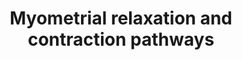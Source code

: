 ---
annotations:
- type: Cell Type Ontology
  value: smooth muscle cell
- type: Pathway Ontology
  value: signaling pathway
authors:
- Nsalomonis
- MaintBot
- AlexanderPico
- Thomas
- Khanspers
- MartijnVanIersel
- Egonw
- Mkutmon
- Fehrhart
- Eweitz
description: 'This pathway illustrates signaling networks implicated in uterine muscle
  contraction at labor and quiescence throughout gestation (pregnancy). The muscle
  of the uterus, responsible for contractile activity is the myometrium. Genes in
  this pathway are either transcribed in myometrial muscle cells or act upon the myometrium
  to regulate contraction. The left half of this pathway illustrates pathways of myometrial
  relaxation that are active throughout normal gestation. These signaling events act
  to suppress coordinated contractions to prevent the early onset of labor at term,
  largely via activation of the adenylyl-cyclase thrhough G-protein coupled receptors.
  On the right side of this pathway are signaling componets involved in the activation
  of uterine contractions at labor, in particular, activation of calcium mobilization
  via Oxytocin mediated binding to the Oxytocin G-protein coupled receptor. Additional
  genes implicated in this pathway, based on microarray expression profiling of gestation,
  term and postpartum of term mice are also included (e.g., Guca2b, Rdc1, Edg2) have
  also been included. For a detailed description of this pathway see: http://genomebiology.com/2005/6/2/R12.    Proteins
  on this pathway have targeted assays available via the [https://assays.cancer.gov/available_assays?wp_id=WP289
  CPTAC Assay Portal]'
last-edited: 2021-12-27
organisms:
- Homo sapiens
redirect_from:
- /index.php/Pathway:WP289
- /instance/WP289
schema-jsonld:
- '@context': https://schema.org/
  '@id': https://wikipathways.github.io/pathways/WP289.html
  '@type': Dataset
  creator:
    '@type': Organization
    name: WikiPathways
  description: 'This pathway illustrates signaling networks implicated in uterine
    muscle contraction at labor and quiescence throughout gestation (pregnancy). The
    muscle of the uterus, responsible for contractile activity is the myometrium.
    Genes in this pathway are either transcribed in myometrial muscle cells or act
    upon the myometrium to regulate contraction. The left half of this pathway illustrates
    pathways of myometrial relaxation that are active throughout normal gestation.
    These signaling events act to suppress coordinated contractions to prevent the
    early onset of labor at term, largely via activation of the adenylyl-cyclase thrhough
    G-protein coupled receptors. On the right side of this pathway are signaling componets
    involved in the activation of uterine contractions at labor, in particular, activation
    of calcium mobilization via Oxytocin mediated binding to the Oxytocin G-protein
    coupled receptor. Additional genes implicated in this pathway, based on microarray
    expression profiling of gestation, term and postpartum of term mice are also included
    (e.g., Guca2b, Rdc1, Edg2) have also been included. For a detailed description
    of this pathway see: http://genomebiology.com/2005/6/2/R12.    Proteins on this
    pathway have targeted assays available via the [https://assays.cancer.gov/available_assays?wp_id=WP289
    CPTAC Assay Portal]'
  keywords:
  - ARRB1
  - RYR3
  - PDE4D
  - ADCY1
  - GUCA2A
  - 'Rozen F, Russo C, Banville D, Zingg HH PMID: 7816817                                              quote:
    The presence of APREs in the OTR gene promoter suggests that the acute induction
    of OTR expression at the onset of parturition may be a phenomenon mechanistically
    similar to the fast induction of acute phase response genes. This notion is strengthened
    by the observation that the uterus is populated by macrophages and other specific
    lymphocytes (19,20).  Specifically, at term, nearly half of the decidual cells
    are of bone marrow origin (20).  IL-1beta released from macrophages stimulates
    the production and release of IL-6 by uterine stromal cells (21,22).  Moreover,
    IL- is a central pathophysiological mediator of infection-induced premature delivery
    (23), and preterm delivery can be prevented by an IL-1 antagonist in mice (24).  We
    speculate that under physiological as well as phathophysiological conditions,
    inflammatory cytokines are important inducers of labor and that this mechanism
    involves the cytokine-induced transcriptional activation of the OTR gene. :end
    quote'
  - CAMK2D
  - Cyclic GMP
  - YWHAQ
  - RAMP2
  - ADCY4
  - GNB5
  - 19. Hunt, J.S. (1994) Biol. Reprod. 50, 461-466
  - PRKAR2B
  - 22. Dudley, D.Jl, et. Al. (1992) J. Clin. Endocrinol. Metab. 74, 884-889
  - PRKACB
  - RGS9
  - MYL2
  - GNG8
  - PKIG
  - IGFBP1
  - NFKB1
  - ADCY9
  - IGFBP2
  - Sladek SM, Westerhausen-Larson A, Roberts JM.
  - PRKCE
  - CALM2
  - PKIA
  - ATF1
  - 'PMID: 11255234'
  - GUCY1A3
  - GNGT1
  - MYLK2
  - PRKAR2A
  - GNB4
  - SP1
  - ADCY5
  - FOS
  - JUN
  - PKIB
  - YWHAB
  - GNAQ
  - GNG12
  - GNG2
  - RGS11
  - RYR1
  - PRKAR1B
  - GNB3
  - CNN2
  - ITPR2
  - CMKOR1
  - IGFBP5
  - CNN1
  - 'PMID: 10218980'
  - ATF3
  - PLCB3
  - Division of Pediatric Surgery, Johns Hopkins University School of Medicine, Baltimore,
    Maryland 21205, USA.
  - PRKCH
  - RGS17
  - PRKCQ
  - RGS5
  - SLC8A1
  - GNB1
  - GNG11
  - CAMK2A
  - GABPA
  - ADCY7
  - ACTC
  - GRK4
  - PRKAR1A
  - PRKCA
  - IGFBP3
  - GRK6
  - CALM1
  - ATF5
  - 'Echetebu CO, Ali M, Izban MG, MacKay L, Garfield RE. PMID: 10421804'
  - IGFBP4
  - RAMP1
  - ACTA2
  - CALD1
  - ITPR1
  - CRHR1
  - PLCG2
  - LGR8
  - YWHAH
  - CREB1
  - PRKCG
  - RGS20
  - ATF4
  - GJA1
  - Cyclic AMP
  - RGS16
  - ACTG1
  - GNG4
  - GNG5
  - PRKCZ
  - YWHAG
  - ATF2
  - CREB3
  - 20. Vince, G.S., et al. (1990) J. Immunol. Methods 132, 181-189.
  - RAMP3
  - PDE4B
  - ACTA1
  - RGS7
  - PLCD1
  - CAMK2G
  - ARRB2
  - RYR2
  - Hoare S, Copland JA, Wood TG, Jeng YJ, Izban MG, Soloff MS.
  - GUCY2E
  - CAMK2B
  - DGKZ
  - ADCY8
  - SFN
  - ADMR
  - ETS2
  - CACNB3
  - 23. Romero, R., et. Al, Am. J. Obstet. Gynecol. 167, 863-872.
  - ITPR3
  - MAFF
  - GNG3
  - GRK5
  - CRH
  - ADCY3
  - RGS18
  - OXTR
  - 'PMID: 10377025'
  - ADCY6
  - CALCA
  - RCP9
  - LGR7
  - ACTB
  - IGFBP6
  - RGS19
  - RGS1
  - RGS2
  - ATP2A2
  - ATP2A3
  - IL1B
  - CALM3
  - PRKCB1
  - GNB2
  - RGS14
  - CORIN
  - MYL4
  - RGS6
  - YWHAE
  - ADP
  - RGS10
  - YWHAZ
  - GNG7
  - PRKCD
  - GABPB2
  - GNAS
  - PRKD1
  - PLCG1
  - RGS3
  - RGS4
  - GUCA2B
  - EDG2
  - Fernandez-Cobo M, Stewart D, Drujan D, De Maio A.
  - ATP
  - NOS1
  - 21. Tabibzadeh, S. (1991) Endocr. Rev, 12, 272-290.
  - IL6
  - GNG13
  - CREBL1
  - NOS3
  - ADM
  - RLN1
  - PRKACA
  - OXT
  - GSTO1
  - ADCY2
  license: CC0
  name: Myometrial relaxation and contraction pathways
seo: CreativeWork
title: Myometrial relaxation and contraction pathways
wpid: WP289
---
